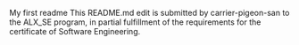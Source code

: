 My first readme
This README.md edit is submitted by carrier-pigeon-san to the ALX_SE program, in partial fulfillment of the requirements for the certificate of Software Engineering.
